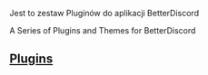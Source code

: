 Jest to zestaw Pluginów do aplikacji BetterDiscord

A Series of Plugins and Themes for BetterDiscord

## [Plugins](https://github.com/mwittrien/BetterDiscordAddons/tree/master/Plugins/)

